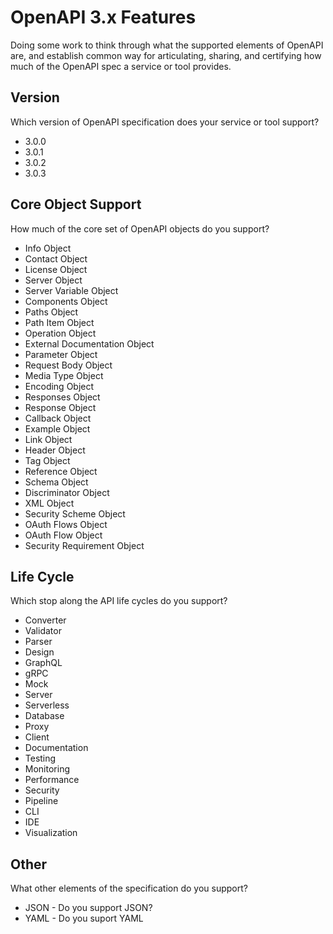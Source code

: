 # OpenAPI 3.x Features
Doing some work to think through what the supported elements of OpenAPI are, and establish common way for articulating, sharing, and certifying how much of the OpenAPI spec a service or tool provides.

## Version
Which version of OpenAPI specification does your service or tool support?

- 3.0.0
- 3.0.1
- 3.0.2
- 3.0.3

## Core Object Support
How much of the core set of OpenAPI objects do you support?

- Info Object
- Contact Object
- License Object
- Server Object
- Server Variable Object
- Components Object
- Paths Object
- Path Item Object
- Operation Object
- External Documentation Object
- Parameter Object
- Request Body Object
- Media Type Object
- Encoding Object
- Responses Object
- Response Object
- Callback Object
- Example Object
- Link Object
- Header Object
- Tag Object
- Reference Object
- Schema Object
- Discriminator Object
- XML Object
- Security Scheme Object
- OAuth Flows Object
- OAuth Flow Object
- Security Requirement Object

## Life Cycle
Which stop along the API life cycles do you support?

- Converter
- Validator
- Parser
- Design
- GraphQL
- gRPC
- Mock
- Server
- Serverless
- Database
- Proxy
- Client
- Documentation
- Testing
- Monitoring
- Performance
- Security
- Pipeline
- CLI
- IDE
- Visualization

## Other
What other elements of the specification do you support?

- JSON - Do you support JSON?
- YAML - Do you suport YAML
